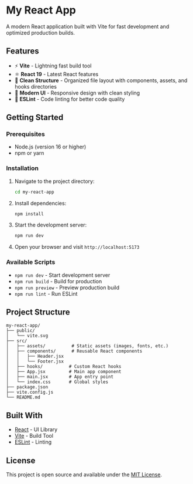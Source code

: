 # My React App

A modern React application built with Vite for fast development and optimized production builds.

## Features

- ⚡ **Vite** - Lightning fast build tool
- ⚛️ **React 19** - Latest React features
- 📁 **Clean Structure** - Organized file layout with components, assets, and hooks directories
- 🎨 **Modern UI** - Responsive design with clean styling
- 🔧 **ESLint** - Code linting for better code quality

## Getting Started

### Prerequisites

- Node.js (version 16 or higher)
- npm or yarn

### Installation

1. Navigate to the project directory:
   ```bash
   cd my-react-app
   ```

2. Install dependencies:
   ```bash
   npm install
   ```

3. Start the development server:
   ```bash
   npm run dev
   ```

4. Open your browser and visit `http://localhost:5173`

### Available Scripts

- `npm run dev` - Start development server
- `npm run build` - Build for production
- `npm run preview` - Preview production build
- `npm run lint` - Run ESLint

## Project Structure

```
my-react-app/
├── public/
│   └── vite.svg
├── src/
│   ├── assets/          # Static assets (images, fonts, etc.)
│   ├── components/      # Reusable React components
│   │   ├── Header.jsx
│   │   └── Footer.jsx
│   ├── hooks/          # Custom React hooks
│   ├── App.jsx         # Main app component
│   ├── main.jsx        # App entry point
│   └── index.css       # Global styles
├── package.json
├── vite.config.js
└── README.md
```

## Built With

- [React](https://reactjs.org/) - UI Library
- [Vite](https://vitejs.dev/) - Build Tool
- [ESLint](https://eslint.org/) - Linting

## License

This project is open source and available under the [MIT License](LICENSE).
